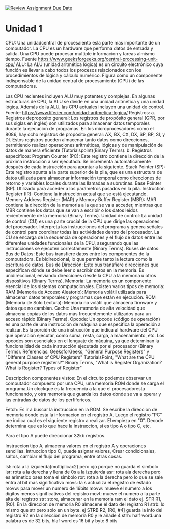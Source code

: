 [![Review Assignment Due Date](https://classroom.github.com/assets/deadline-readme-button-22041afd0340ce965d47ae6ef1cefeee28c7c493a6346c4f15d667ab976d596c.svg)](https://classroom.github.com/a/EID3BRwM)
# Unidad 1
CPU: Una unidadcentral de procesaiento esla parte mas importante de un computador. La CPU es un hardware que performa datos de entrada y salida. Una CPU puede procesar multiple informacion y tareas almismo tiempo. Fuente https://www.geeksforgeeks.org/central-processing-unit-cpu/
ALU: La ALU (unidad aritmética lógica) es un circuito electrónico cuya función es llevar a cabo todos los procesos relacionados con los procedimientos de lógica y cálculo numérico. Figura como un componente indispensable de la unidad central de procesamiento (CPU) de las computadoras.

Las CPU recientes incluyen ALU muy potentes y complejas. En algunas estructuras de CPU, la ALU se divide en una unidad aritmética y una unidad lógica. Además de la ALU, las CPU actuales incluyen una unidad de control. Fuente: https://www.lifeder.com/unidad-aritmetica-logica/
Registros: 
a. Registros deproposito general: Los registros de propósito general (GPR, por sus siglas en inglés) son utilizados para almacenar datos temporales durante la ejecución de programas. En los microprocesadores como el 8086, hay ocho registros de propósito general: AX, BX, CX, DX, SP, BP, SI, y DI. Estos registros pueden almacenar tanto datos como direcciones, permitiendo realizar operaciones aritméticas, lógicas y de manipulación de datos de manera eficiente​ (Tutorialspoint)​​ (Binary Terms)​.
b. Registros especificos: 
Program Counter (PC): Este registro contiene la dirección de la próxima instrucción a ser ejecutada. Se incrementa automáticamente después de cada instrucción para apuntar a la siguiente.
Stack Pointer (SP): Este registro apunta a la parte superior de la pila, que es una estructura de datos utilizada para almacenar información temporal como direcciones de retorno y variables locales durante las llamadas a subrutinas.
Base Pointer (BP): Utilizado para acceder a los parámetros pasados en la pila.
Instruction Register (IR): Contiene la instrucción actual que se está ejecutando.
Memory Address Register (MAR) y Memory Buffer Register (MBR): MAR contiene la dirección de la memoria a la que se va a acceder, mientras que MBR contiene los datos que se van a escribir o los datos leídos recientemente de la memoria​ (Binary Terms)​.
Unidad de control: La unidad de control (CU) es una parte crucial de la CPU que dirige las operaciones del procesador. Interpreta las instrucciones del programa y genera señales de control para coordinar todas las actividades dentro del procesador. La CU se encarga de la secuencia de operaciones y el flujo de datos entre las diferentes unidades funcionales de la CPU, asegurando que las instrucciones se ejecuten correctamente​ (Binary Terms)​. 
Buses de datos: 
Bus de Datos: Este bus transfiere datos entre los componentes de la computadora. Es bidireccional, lo que permite tanto la lectura como la escritura de datos.
Bus de Dirección: Este bus transfiere direcciones que especifican dónde se debe leer o escribir datos en la memoria. Es unidireccional, enviando direcciones desde la CPU a la memoria u otros dispositivos​ (Binary Terms)​.
Memoria: 
La memoria es un componente esencial de los sistemas computacionales. Existen varios tipos de memoria:
RAM (Memoria de Acceso Aleatorio): Memoria volátil utilizada para almacenar datos temporales y programas que están en ejecución.
ROM (Memoria de Solo Lectura): Memoria no volátil que almacena firmware y datos que no cambian.
Cache: Una memoria de alta velocidad que almacena copias de los datos más frecuentemente utilizados para un acceso rápido​ (Binary Terms)​.
Opcode: Un opcode (código de operación) es una parte de una instrucción de máquina que especifica la operación a realizar. Es la porción de una instrucción que indica al hardware del CPU qué operación ejecutar, como suma, resta, carga, almacenamiento, etc. Los opcodes son esenciales en el lenguaje de máquina, ya que determinan la funcionalidad de cada instrucción ejecutada por el procesador​ (Binary Terms)​.
Referencias: 
GeeksforGeeks, "General Purpose Registers" y "Different Classes of CPU Registers"
TutorialsPoint, "What are the CPU general purpose registers?"
Binary Terms, "What is Register Organization? What is Register? Types of Register"

Descripcion componentes vistos:
En el circuito podemos observar un computador compuesto por una CPU, una memoria ROM donde se carga el programa,Un clockque es la frecuencia a la que el procesadoresta funcionando, y otra memoria que guarda los datos donde se va a operar y las entradas de datos de los perfifericos.

Fetch: Es ir a buscar la instruccion en la ROM. Se escribe la direccion de memoria donde esta la informacion en el registro A. Luego el registro "PC" me indica cual es el siguiente registro a realizar. El empieza en "0". Decode determina que es lo que hace la instruccion, si es tipo A o tipo C, etc.

Para el tipo A puede direccionar 32kb registros. 

Instruccion tipo A, almacena valores en el registro A y operaciones sencillas. Intruccion tipo C, puede asignar valores, Crear condicionales, saltos, cambiar el flujo del programa, entre otras cosas.

lsl: rota a la izquierda(multiplicax2) pero ojo porque no guarda el simbolo
lsr: rota a la derecha y llena de 0s a la izquierda
asr: rota ala derecha pero es arimetico osea toma el simbolo
ror: rota a la derecha pero lo que se sale entra al bit mas significativo
movs: la s actualiza el registro de estado
movw: para mover un numero de 16bits 
movw: mueve el numero a los digitos menos significativos del registro
movt: mueve el numero a la parte alta del registro
str: store, almacenar en la memoria ram el dato ej. STR R1, [R0]. En la direccion de memoria R0 almacene el dato del registro R1
strb: lo mismo que str pero solo  en un byte. ej STRB R2, [R0, #4] guarda la info del registro R2 en la direccion de memoria R0 y le añade 4
strh: half word.una palabra es de 32 bits, hlaf word es 16 bit y byte 8 bits
